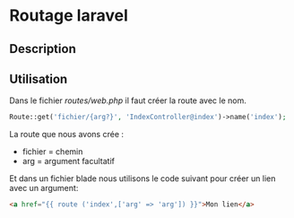 # Routage laravel

## Description


## Utilisation

Dans le fichier *routes/web.php* il faut créer la route avec le nom.

```php
Route::get('fichier/{arg?}', 'IndexController@index')->name('index');
```
La route que nous avons crée :

* fichier = chemin
* arg = argument facultatif

Et dans un fichier blade nous utilisons le code suivant pour créer un lien avec un argument:

```html
<a href="{{ route ('index',['arg' => 'arg']) }}">Mon lien</a>
```
